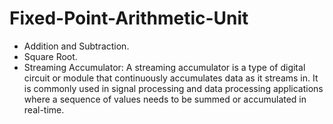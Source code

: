 # Fixed-Point-Arithmetic-Unit

* Addition and Subtraction.
* Square Root.
* Streaming Accumulator: A streaming accumulator is a type of digital circuit or module that continuously accumulates data as it streams in. It is commonly used in signal processing and data processing applications where a sequence of values needs to be summed or accumulated in real-time.
